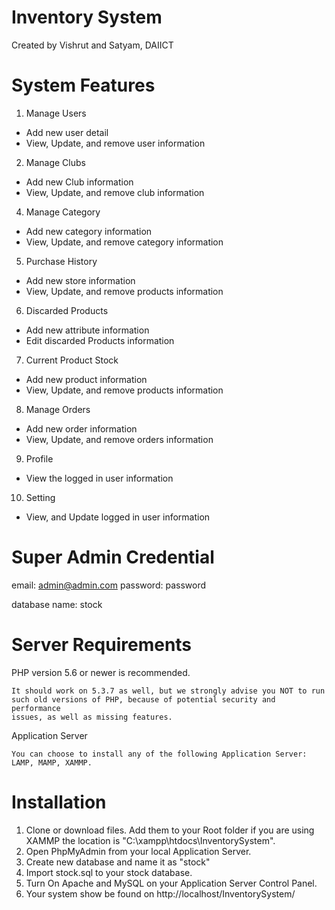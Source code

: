 # Inventory System

Created by Vishrut and Satyam, DAIICT



# System Features
1. Manage Users
* Add new user detail
* View, Update, and remove user information
2. Manage Clubs
* Add new Club information
* View, Update, and remove club information
4. Manage Category
* Add new category information
* View, Update, and remove category information
5. Purchase History
* Add new store information
* View, Update, and remove products information
6. Discarded Products
* Add new attribute information
* Edit discarded Products information
7. Current Product Stock
* Add new product information
* View, Update, and remove products information
8. Manage Orders
* Add new order information
* View, Update, and remove orders information
9. Profile
* View the logged in user information
10. Setting
* View, and Update logged in user information

# Super Admin Credential
email: admin@admin.com
password: password

database name: stock

# Server Requirements

PHP version 5.6 or newer is recommended.

    It should work on 5.3.7 as well, but we strongly advise you NOT to run
    such old versions of PHP, because of potential security and performance
    issues, as well as missing features.

Application Server

    You can choose to install any of the following Application Server: LAMP, MAMP, XAMMP.

# Installation

1. Clone or download files. Add them to your Root folder if you are using XAMMP the location is "C:\xampp\htdocs\InventorySystem\".
2. Open PhpMyAdmin from your local Application Server.
3. Create new database and name it as "stock"
4. Import stock.sql to your stock database.
5. Turn On Apache and MySQL on your Application Server Control Panel.
6. Your system show be found on http://localhost/InventorySystem/


